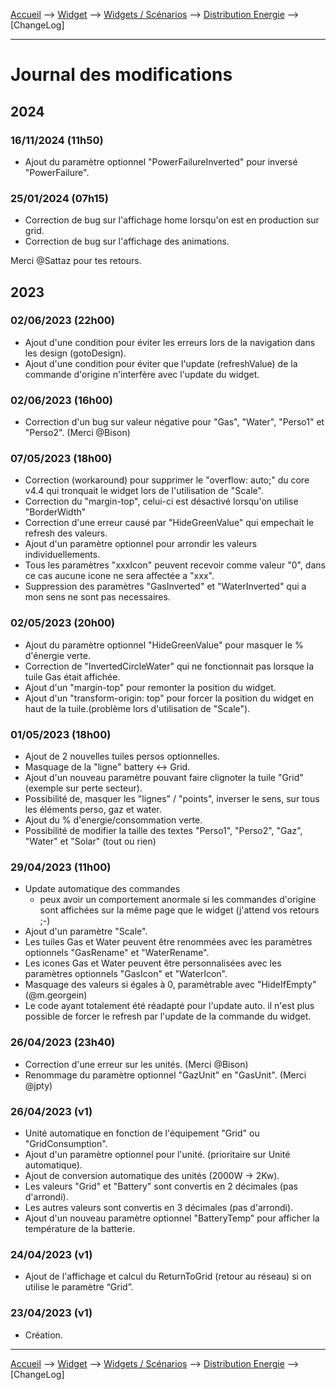 <a href="{{site.url}}/documentation">Accueil</a> --> <a href="{{site.url}}/documentation/{{site.widget}}">Widget</a> --> <a href="{{site.url}}/documentation/{{site.widget}}/fr_FR/widget_scenario">Widgets / Scénarios</a> --> <a href="{{site.url}}/documentation/{{site.widget}}/fr_FR/widget_scenario/distribution_energie">Distribution Energie</a> --> [ChangeLog]

--------------------

# Journal des modifications

     
## 2024
### 16/11/2024 (11h50)
- Ajout du paramètre optionnel "PowerFailureInverted" pour inversé "PowerFailure".
### 25/01/2024 (07h15)
- Correction de bug sur l'affichage home lorsqu'on est en production sur grid.
- Correction de bug sur l'affichage des animations.

Merci @Sattaz pour tes retours.

## 2023
### 02/06/2023 (22h00)
- Ajout d'une condition pour éviter les erreurs lors de la navigation dans les design (gotoDesign).
- Ajout d'une condition pour éviter que l'update (refreshValue) de la commande d'origine n'interfère avec l'update du widget.
### 02/06/2023 (16h00)
- Correction d'un bug sur valeur négative pour "Gas", "Water", "Perso1" et "Perso2". (Merci @Bison)

### 07/05/2023 (18h00)
- Correction (workaround) pour supprimer le "overflow: auto;" du core v4.4 qui tronquait le widget lors de l'utilisation de "Scale".
- Correction du "margin-top", celui-ci est désactivé lorsqu'on utilise "BorderWidth"
- Correction d'une erreur causé par "HideGreenValue" qui empechait le refresh des valeurs.
- Ajout d'un paramètre optionnel pour arrondir les valeurs individuellements.
- Tous les paramètres "xxxIcon" peuvent recevoir comme valeur "0", dans ce cas aucune icone ne sera affectée a "xxx".
- Suppression des paramètres "GasInverted" et "WaterInverted" qui a mon sens ne sont pas necessaires.

### 02/05/2023 (20h00)
- Ajout du paramètre optionnel "HideGreenValue" pour masquer le % d'énergie verte.
- Correction de "InvertedCircleWater" qui ne fonctionnait pas lorsque la tuile Gas était affichée.
- Ajout d'un "margin-top" pour remonter la position du widget.
- Ajout d'un "transform-origin: top" pour forcer la position du widget en haut de la tuile.(problème lors d'utilisation de "Scale").

### 01/05/2023 (18h00)
- Ajout de 2 nouvelles tuiles persos optionnelles.
- Masquage de la "ligne" battery <-> Grid.
- Ajout d'un nouveau paramètre pouvant faire clignoter la tuile "Grid" (exemple sur perte secteur).
- Possibilité de, masquer les "lignes" / "points", inverser le sens, sur tous les éléments perso, gaz et water.
- Ajout du % d'energie/consommation verte.
- Possibilité de modifier la taille des textes "Perso1", "Perso2", "Gaz", "Water" et "Solar" (tout ou rien)


### 29/04/2023 (11h00)
  - Update automatique des commandes
    - peux avoir un comportement anormale si les commandes d'origine sont affichées sur la même page que le widget (j'attend vos retours ;-)
  - Ajout d'un paramètre "Scale".
  - Les tuiles Gas et Water peuvent être renommées avec les paramètres optionnels "GasRename" et "WaterRename".
  - Les icones Gas et Water peuvent être personnalisées avec les paramètres optionnels "GasIcon" et "WaterIcon". 
  - Masquage des valeurs si égales à 0, paramètrable avec "HideIfEmpty" (@m.georgein)
  - Le code ayant totalement été réadapté pour l'update auto. il n'est plus possible de forcer le refresh par l'update de la commande du widget.

### 26/04/2023 (23h40)
  - Correction d'une erreur sur les unités. (Merci @Bison)
  - Renommage du paramètre optionnel "GazUnit" en "GasUnit". (Merci @jpty)

### 26/04/2023 (v1)
  - Unité automatique en fonction de l'équipement "Grid" ou "GridConsumption".
  - Ajout d'un paramètre optionnel pour l'unité. (prioritaire sur Unité automatique).
  - Ajout de conversion automatique des unités (2000W -> 2Kw).
  - Les valeurs "Grid" et "Battery" sont convertis en 2 décimales (pas d'arrondi).
  - Les autres valeurs sont convertis en 3 décimales (pas d'arrondi).
  - Ajout d'un nouveau paramètre optionnel "BatteryTemp" pour afficher la température de la batterie.

### 24/04/2023 (v1)
  - Ajout de l'affichage et calcul du ReturnToGrid (retour au réseau) si on utilise le paramètre “Grid”.

### 23/04/2023 (v1)
  - Création.









-------------------------------

<a href="{{site.url}}/documentation">Accueil</a> --> <a href="{{site.url}}/documentation/{{site.widget}}">Widget</a> --> <a href="{{site.url}}/documentation/{{site.widget}}/fr_FR/widget_scenario">Widgets / Scénarios</a> --> <a href="{{site.url}}/documentation/{{site.widget}}/fr_FR/widget_scenario/distribution_energie">Distribution Energie</a> --> [ChangeLog]